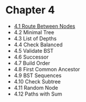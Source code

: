 # Chapter 4

- [4.1 Route Between Nodes](./01/)
- 4.2 Minimal Tree
- 4.3 List of Depths
- 4.4 Check Balanced
- 4.5 Validate BST
- 4.6 Successor
- 4.7 Build Order
- 4.8 First Common Ancestor
- 4.9 BST Sequences
- 4.10 Check Subtree
- 4.11 Random Node
- 4.12 Paths with Sum
